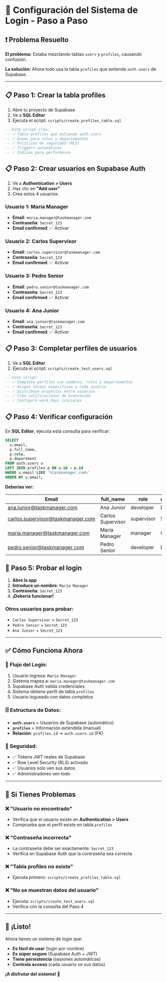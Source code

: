 # 🚀 Configuración del Sistema de Login - Paso a Paso

## ❗ **Problema Resuelto**

**El problema:** Estaba mezclando tablas `users` y `profiles`, causando confusión.

**La solución:** Ahora todo usa la tabla `profiles` que extiende `auth.users` de Supabase.

---

## 📋 **Paso 1: Crear la tabla profiles**

1. Abre tu proyecto de Supabase
2. Ve a **SQL Editor**
3. Ejecuta el script: `scripts/create_profiles_table.sql`

```sql
-- Este script crea:
-- ✅ Tabla profiles que extiende auth.users
-- ✅ Enums para roles y departamentos
-- ✅ Políticas de seguridad (RLS)
-- ✅ Triggers automáticos
-- ✅ Índices para performance
```

## 📋 **Paso 2: Crear usuarios en Supabase Auth**

1. Ve a **Authentication > Users**
2. Haz clic en **"Add user"**
3. Crea estos 4 usuarios:

### Usuario 1: María Manager
- **Email**: `maria.manager@taskmanager.com`
- **Contraseña**: `Secret_123`
- **Email confirmed**: ✅ Activar

### Usuario 2: Carlos Supervisor  
- **Email**: `carlos.supervisor@taskmanager.com`
- **Contraseña**: `Secret_123` 
- **Email confirmed**: ✅ Activar

### Usuario 3: Pedro Senior
- **Email**: `pedro.senior@taskmanager.com`
- **Contraseña**: `Secret_123`
- **Email confirmed**: ✅ Activar

### Usuario 4: Ana Junior
- **Email**: `ana.junior@taskmanager.com`
- **Contraseña**: `Secret_123`
- **Email confirmed**: ✅ Activar

## 📋 **Paso 3: Completar perfiles de usuarios**

1. Ve a **SQL Editor**
2. Ejecuta el script: `scripts/create_test_users.sql`

```sql
-- Este script:
-- ✅ Completa perfiles con nombres, roles y departamentos
-- ✅ Asigna tareas específicas a cada usuario
-- ✅ Distribuye proyectos entre usuarios  
-- ✅ Crea notificaciones de bienvenida
-- ✅ Configura work_days iniciales
```

## 📋 **Paso 4: Verificar configuración**

En **SQL Editor**, ejecuta esta consulta para verificar:

```sql
SELECT 
  u.email,
  p.full_name,
  p.role,
  p.department
FROM auth.users u
LEFT JOIN profiles p ON u.id = p.id
WHERE u.email LIKE '%taskmanager.com%'
ORDER BY u.email;
```

**Deberías ver:**

| Email | full_name | role | department |
|-------|-----------|------|------------|
| ana.junior@taskmanager.com | Ana Junior | developer | Desarrollo |
| carlos.supervisor@taskmanager.com | Carlos Supervisor | supervisor | Supervisión |
| maria.manager@taskmanager.com | María Manager | manager | Gestión |
| pedro.senior@taskmanager.com | Pedro Senior | developer | Desarrollo |

## 🧪 **Paso 5: Probar el login**

1. **Abre la app**
2. **Introduce un nombre**: `María Manager`
3. **Contraseña**: `Secret_123`
4. **¡Debería funcionar!**

### Otros usuarios para probar:
- `Carlos Supervisor` + `Secret_123`
- `Pedro Senior` + `Secret_123`  
- `Ana Junior` + `Secret_123`

---

## ✅ **Cómo Funciona Ahora**

### 🔄 **Flujo del Login:**
1. Usuario ingresa: `María Manager`
2. Sistema mapea a: `maria.manager@taskmanager.com`
3. Supabase Auth valida credenciales
4. Sistema obtiene perfil de tabla `profiles`
5. Usuario logueado con datos completos

### 🗄️ **Estructura de Datos:**
- **`auth.users`** = Usuarios de Supabase (automático)
- **`profiles`** = Información extendida (manual)
- **Relación**: `profiles.id` → `auth.users.id` (FK)

### 🔐 **Seguridad:**
- ✅ Tokens JWT reales de Supabase
- ✅ Row Level Security (RLS) activado
- ✅ Usuarios solo ven sus datos
- ✅ Administradores ven todo

---

## 🎯 **Si Tienes Problemas**

### ❌ **"Usuario no encontrado"**
- Verifica que el usuario existe en **Authentication > Users**
- Comprueba que el perfil existe en tabla `profiles`

### ❌ **"Contraseña incorrecta"**  
- La contraseña debe ser exactamente: `Secret_123`
- Verifica en Supabase Auth que la contraseña sea correcta

### ❌ **"Tabla profiles no existe"**
- Ejecuta primero: `scripts/create_profiles_table.sql`

### ❌ **"No se muestran datos del usuario"**
- Ejecuta: `scripts/create_test_users.sql`
- Verifica con la consulta del Paso 4

---

## 🚀 **¡Listo!**

Ahora tienes un sistema de login que:
- **Es fácil de usar** (login por nombre)
- **Es súper seguro** (Supabase Auth + JWT)
- **Tiene persistencia** (sesiones automáticas)
- **Controla acceso** (cada usuario ve sus datos)

**¡A disfrutar del sistema! 🎉** 